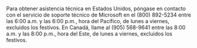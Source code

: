 <Token xmlns:xlink="http://www.w3.org/1999/xlink">Para obtener asistencia técnica en Estados Unidos, póngase en contacto con el servicio de soporte técnico de Microsoft en el (800) 892-5234 entre las 6:00 a.m. y las 6:00 p.m., hora del Pacífico, de lunes a viernes, excluidos los festivos. En Canadá, llame al (905) 568-9641 entre las 8:00 a.m. y las 8:00 p.m., hora del Este, de lunes a viernes, excluidos los festivos.</Token>

<!--HONumber=May16_HO1-->


